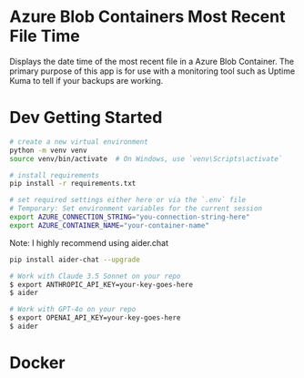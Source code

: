 # Azure Blob Containers Most Recent File Time

Displays the date time of the most recent file in a Azure Blob Container. The primary purpose of this app is for use with a monitoring tool such as Uptime Kuma to tell if your backups are working.

# Dev Getting Started

```bash
# create a new virtual environment
python -m venv venv
source venv/bin/activate  # On Windows, use `venv\Scripts\activate`

# install requirements
pip install -r requirements.txt

# set required settings either here or via the `.env` file
# Temporary: Set environment variables for the current session
export AZURE_CONNECTION_STRING="you-connection-string-here"
export AZURE_CONTAINER_NAME="your-container-name"
```

Note: I highly recommend using aider.chat

```bash
pip install aider-chat --upgrade

# Work with Claude 3.5 Sonnet on your repo
$ export ANTHROPIC_API_KEY=your-key-goes-here
$ aider

# Work with GPT-4o on your repo
$ export OPENAI_API_KEY=your-key-goes-here
$ aider 
```

# Docker

